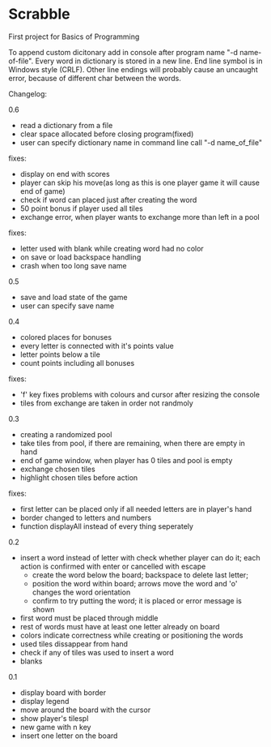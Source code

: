 # Scrabble

First project for Basics of Programming

To append custom dicitonary add in console after program name "-d name-of-file".
Every word in dictionary is stored in a new line. End line symbol is in Windows style (CRLF).
Other line endings will probably cause an uncaught error, because of different char between the words.

Changelog:

0.6
- read a dictionary from a file
- clear space allocated before closing program(fixed)
- user can specify dictionary name in command line call "-d name_of_file"

fixes:
- display on end with scores
- player can skip his move(as long as this is one player game it will cause end of game)
- check if word can placed just after creating the word
- 50 point bonus if player used all tiles
- exchange error, when player wants to exchange more than left in a pool

fixes:
- letter used with blank while creating word had no color
- on save or load backspace handling
- crash when too long save name

0.5
- save and load state of the game
- user can specify save name

0.4
- colored places for bonuses
- every letter is connected with it's points value
- letter points below a tile
- count points including  all bonuses

fixes:
- 'f' key fixes problems with colours and cursor after resizing the console
- tiles from exchange are taken in order not randmoly

0.3
- creating a randomized pool
- take tiles from pool, if there are remaining, when there are empty in hand
- end of game window, when player has 0 tiles and pool is empty
- exchange chosen tiles
- highlight chosen tiles before action

fixes:
- first letter can be placed only if all needed letters are in player's hand
- border changed to letters and numbers
- function displayAll instead of every thing seperately

0.2
- insert a word instead of letter with check whether player can do it;
  each action is confirmed with enter or cancelled with escape
    * create the word below the board; backspace to delete last letter;
    * position the word within board; arrows move the word and 'o' changes the word orientation
    * confirm to try putting the word; it is placed or error message is shown
- first word must be placed through middle
- rest of words must have at least one letter already on board
- colors indicate correctness while creating or positioning the words
- used tiles dissappear from hand
- check if any of tiles was used to insert a word
- blanks

0.1
- display board with border
- display legend
- move around the board with the cursor
- show player's tilespl
- new game with n key
- insert one letter on the board
